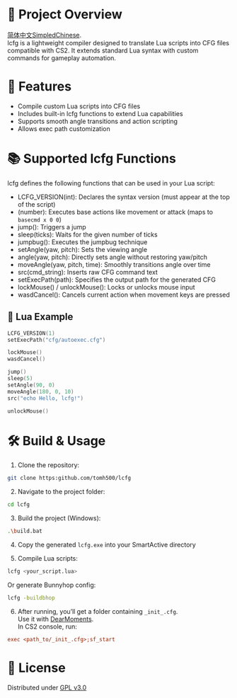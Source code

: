  # 🎯 Project Overview
 [简体中文SimpledChinese](README_CN.md).  
 lcfg is a lightweight compiler designed to translate Lua scripts into CFG files compatible with CS2.
 It extends standard Lua syntax with custom commands for gameplay automation.


 # 🚀 Features
 - Compile custom Lua scripts into CFG files
 - Includes built-in lcfg functions to extend Lua capabilities
 - Supports smooth angle transitions and action scripting
 - Allows exec path customization


 # 📚 Supported lcfg Functions
 lcfg defines the following functions that can be used in your Lua script:
 - LCFG_VERSION(int): Declares the syntax version (must appear at the top of the script)
 - <basecmd>(number): Executes base actions like movement or attack (maps to `basecmd x 0 0`)
 - jump(): Triggers a jump
 - sleep(ticks): Waits for the given number of ticks
 - jumpbug(): Executes the jumpbug technique
 - setAngle(yaw, pitch): Sets the viewing angle
 - angle(yaw, pitch): Directly sets angle without restoring yaw/pitch
 - moveAngle(yaw, pitch, time): Smoothly transitions angle over time
 - src(cmd_string): Inserts raw CFG command text
 - setExecPath(path): Specifies the output path for the generated CFG
 - lockMouse() / unlockMouse(): Locks or unlocks mouse input
 - wasdCancel(): Cancels current action when movement keys are pressed


 ## 📄 Lua Example
 ```lua
 LCFG_VERSION(1)
 setExecPath("cfg/autoexec.cfg")

 lockMouse()
 wasdCancel()

 jump()
 sleep(5)
 setAngle(90, 0)
 moveAngle(180, 0, 10)
 src("echo Hello, lcfg!")

 unlockMouse()
 ```


 # 🛠️ Build & Usage

 1. Clone the repository:
 ```bash
 git clone https:github.com/tomh500/lcfg
 ```

 2. Navigate to the project folder:
 ```bash
 cd lcfg
 ```

 3. Build the project (Windows):
 ```bash
 .\build.bat
 ```

 4. Copy the generated `lcfg.exe` into your SmartActive directory

 5. Compile Lua scripts:
 ```bash
 lcfg <your_script.lua>
 ```

 Or generate Bunnyhop config:
 ```bash
 lcfg -buildbhop
 ```

 6. After running, you’ll get a folder containing `_init_.cfg`.  
 Use it with [DearMoments](https:github.com/tomh500/DearMoments).  
 In CS2 console, run:
 ```cfg
 exec <path_to/_init_.cfg>;sf_start
 ```


 # 📜 License
 Distributed under [GPL v3.0](https:www.gnu.org/licenses/gpl-3.0.html)
